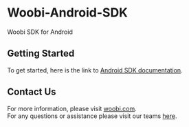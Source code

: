 # Woobi-Android-SDK
Woobi SDK for Android

## Getting Started
To get started, here is the link to [Android SDK documentation](wiki).

## Contact Us
For more information, please visit [woobi.com](http://woobi.com/).  
For any questions or assistance please visit our teams [here](http://woobi.com/contact/).
